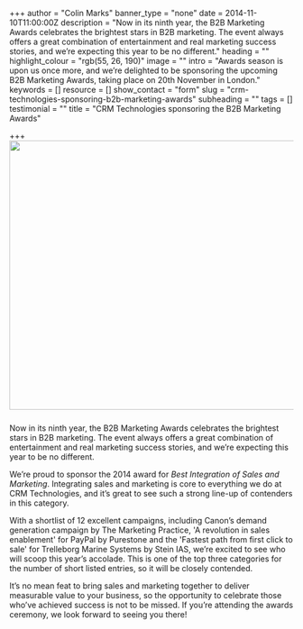 +++
author = "Colin Marks"
banner_type = "none"
date = 2014-11-10T11:00:00Z
description = "Now in its ninth year, the B2B Marketing Awards celebrates the brightest stars in B2B marketing. The event always offers a great combination of entertainment and real marketing success stories, and we’re expecting this year to be no different."
heading = ""
highlight_colour = "rgb(55, 26, 190)"
image = ""
intro = "Awards season is upon us once more, and we’re delighted to be sponsoring the upcoming B2B Marketing Awards, taking place on 20th November in London."
keywords = []
resource = []
show_contact = "form"
slug = "crm-technologies-sponsoring-b2b-marketing-awards"
subheading = ""
tags = []
testimonial = ""
title = "CRM Technologies sponsoring the B2B Marketing Awards"

+++
<img style="display: block; margin-left: auto; margin-right: auto; padding-bottom: 10px;" src="https://crmtdigital.com/sites/default/files/B2B%20Logo.jpg" alt="" width="1200" height="478">

Now in its ninth year, the B2B Marketing Awards celebrates the brightest stars in B2B marketing. The event always offers a great combination of entertainment and real marketing success stories, and we’re expecting this year to be no different.

We’re proud to sponsor the 2014 award for _Best Integration of Sales and Marketing_. Integrating sales and marketing is core to everything we do at CRM Technologies, and it’s great to see such a strong line-up of contenders in this category.

With a shortlist of 12 excellent campaigns, including Canon’s demand generation campaign by The Marketing Practice, 'A revolution in sales enablement' for PayPal by Purestone and the 'Fastest path from first click to sale' for Trelleborg Marine Systems by Stein IAS, we’re excited to see who will scoop this year’s accolade. This is one of the top three categories for the number of short listed entries, so it will be closely contended.

It’s no mean feat to bring sales and marketing together to deliver measurable value to your business, so the opportunity to celebrate those who’ve achieved success is not to be missed. If you’re attending the awards ceremony, we look forward to seeing you there!